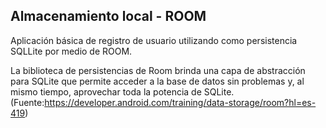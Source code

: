 ## Almacenamiento local - ROOM
Aplicación básica de registro de usuario utilizando como persistencia SQLLite por medio de ROOM.

La biblioteca de persistencias de Room brinda una capa de abstracción para SQLite que permite acceder a la base de datos sin problemas y, al mismo tiempo, aprovechar toda la potencia de SQLite.
(Fuente:https://developer.android.com/training/data-storage/room?hl=es-419)

